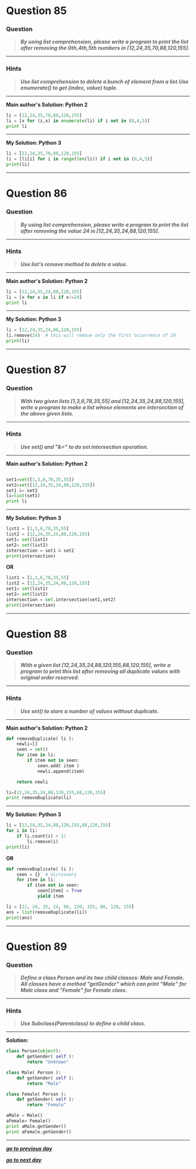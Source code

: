 
# Question 85

### **Question**

>***By using list comprehension, please write a program to print the list after removing the 0th,4th,5th numbers in [12,24,35,70,88,120,155].***


----------------------
### Hints 
> ***Use list comprehension to delete a bunch of element from a list.Use enumerate() to get (index, value) tuple.***

----------------------

**Main author's Solution: Python 2**
```python
li = [12,24,35,70,88,120,155]
li = [x for (i,x) in enumerate(li) if i not in (0,4,5)]
print li
```
----------------
**My Solution: Python 3**
```python
li = [12,24,35,70,88,120,155]
li = [li[i] for i in range(len(li)) if i not in (0,4,5)]
print(li)
```
---------------------


# Question 86

### **Question**

>***By using list comprehension, please write a program to print the list after removing the value 24 in [12,24,35,24,88,120,155].***

----------------------
### Hints 
> ***Use list's remove method to delete a value.***

----------------------

**Main author's Solution: Python 2**
```python
li = [12,24,35,24,88,120,155]
li = [x for x in li if x!=24]
print li
```
----------------
**My Solution: Python 3**
```python
li = [12,24,35,24,88,120,155]
li.remove(24)  # this will remove only the first occurrence of 24
print(li)
```
---------------------

# Question 87

### **Question**

>***With two given lists [1,3,6,78,35,55] and [12,24,35,24,88,120,155], write a program to make a list whose elements are intersection of the above given lists.***

----------------------
### Hints 
>***Use set() and "&=" to do set intersection operation.***

----------------------

**Main author's Solution: Python 2**
```python

set1=set([1,3,6,78,35,55])
set2=set([12,24,35,24,88,120,155])
set1 &= set2
li=list(set1)
print li
```
----------------
**My Solution: Python 3**
```python
list1 = [1,3,6,78,35,55]
list2 = [12,24,35,24,88,120,155]
set1= set(list1)
set2= set(list2)
intersection = set1 & set2
print(intersection)
```
**OR**
```python
list1 = [1,3,6,78,35,55]
list2 = [12,24,35,24,88,120,155]
set1= set(list1)
set2= set(list2)
intersection = set.intersection(set1,set2)
print(intersection)
```
---------------------


# Question 88

### **Question**

>***With a given list [12,24,35,24,88,120,155,88,120,155], write a program to print this list after removing all duplicate values with original order reserved.***

----------------------
### Hints 
> ***Use set() to store a number of values without duplicate.***

----------------------

**Main author's Solution: Python 2**
```python
def removeDuplicate( li ):
    newli=[]
    seen = set()
    for item in li:
        if item not in seen:
            seen.add( item )
            newli.append(item)

    return newli

li=[12,24,35,24,88,120,155,88,120,155]
print removeDuplicate(li)

```
----------------
**My Solution: Python 3**
```python
li = [12,24,35,24,88,120,155,88,120,155]
for i in li:
    if li.count(i) > 1:
        li.remove(i)
print(li)
```
**OR**
```python
def removeDuplicate( li ):
    seen = {}  # dictionary
    for item in li:
        if item not in seen:
            seen[item] = True
            yield item

li = [12, 24, 35, 24, 88, 120, 155, 88, 120, 155]
ans = list(removeDuplicate(li))
print(ans)
```
---------------------


# Question 89

### **Question**

>***Define a class Person and its two child classes: Male and Female. All classes have a method "getGender" which can print "Male" for Male class and "Female" for Female class.***


----------------------
### Hints 
> ***Use Subclass(Parentclass) to define a child class.***

----------------------

**Solution:**
```python
class Person(object):
    def getGender( self ):
        return "Unknown"

class Male( Person ):
    def getGender( self ):
        return "Male"

class Female( Person ):
    def getGender( self ):
        return "Female"

aMale = Male()
aFemale= Female()
print aMale.getGender()
print aFemale.getGender()
```
----------------

[***go to previous day***](https://github.com/darkprinx/100-plus-Python-programming-exercises-extended/blob/master/Status/Day_11.md "Day 20")

[***go to next day***](https://github.com/darkprinx/100-plus-Python-programming-exercises-extended/blob/master/Status/Day_13.md "Day 22")